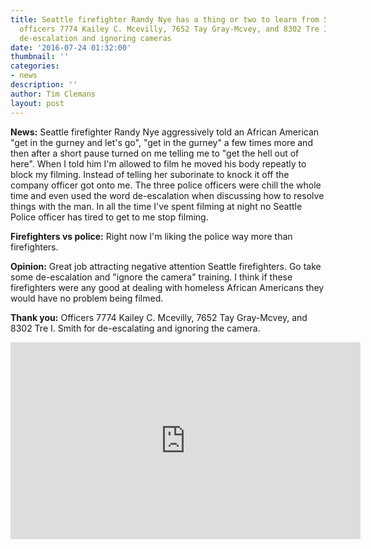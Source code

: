```yaml
---
title: Seattle firefighter Randy Nye has a thing or two to learn from Seattle Police
  officers 7774 Kailey C. Mcevilly, 7652 Tay Gray-Mcvey, and 8302 Tre I. Smith about
  de-escalation and ignoring cameras
date: '2016-07-24 01:32:00'
thumbnail: ''
categories:
- news
description: ''
author: Tim Clemans
layout: post
---
```

**News:** Seattle firefighter Randy Nye aggressively told an African American "get in the gurney and let's go", "get in the gurney" a few times more and then after a short pause turned on me telling me to "get the hell out of here". When I told him I'm allowed to film he moved his body repeatly to block my filming. Instead of telling her suborinate to knock it off the company officer got onto me. The three police officers were chill the whole time and even used the word de-escalation when discussing how to resolve things with the man. In all the time I've spent filming at night no Seattle Police officer has tired to get to me stop filming.

**Firefighters vs police:** Right now I'm liking the police way more than firefighters.

**Opinion:** Great job attracting negative attention Seattle firefighters. Go take some de-escalation and "ignore the camera" training. I think if these firefighters were any good at dealing with homeless African Americans they would have no problem being filmed. 

**Thank you:** Officers 7774 Kailey C. Mcevilly, 7652 Tay Gray-Mcvey, and 8302 Tre I. Smith for de-escalating and ignoring the camera.

<iframe width="560" height="315" src="https://www.youtube.com/embed/BNd7N3zqWrg" frameborder="0" allowfullscreen></iframe>
